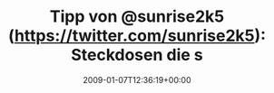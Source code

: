 ---
retweeted: false
source: <a href="http://twitter.com" rel="nofollow">Twitter Web Client</a>
entities:
  hashtags: []
  symbols: []
  user_mentions: []
  urls: []
display_text_range:
- '0'
- '81'
favorite_count: '0'
id_str: '1101726679'
truncated: false
retweet_count: '0'
id: '1101726679'
created_at: Wed Jan 07 12:36:19 +0000 2009
favorited: false
full_text: 'Tipp von [@sunrise2k5](https://twitter.com/sunrise2k5): Steckdosen die
  selbst Strom verbrauchen: http://bit.ly/xlsn'
lang: de
tags:
- pesos/twitter
date: '2009-01-07T12:36:19+00:00'
src: https://twitter.com/bascht/status/1101726679
original_url: https://twitter.com/bascht/status/1101726679
type: twitter_tweet
text: 'Tipp von [@sunrise2k5](https://twitter.com/sunrise2k5): Steckdosen die selbst
  Strom verbrauchen: http://bit.ly/xlsn'
title: 'Tipp von @sunrise2k5 (https://twitter.com/sunrise2k5): Steckdosen die s'

---